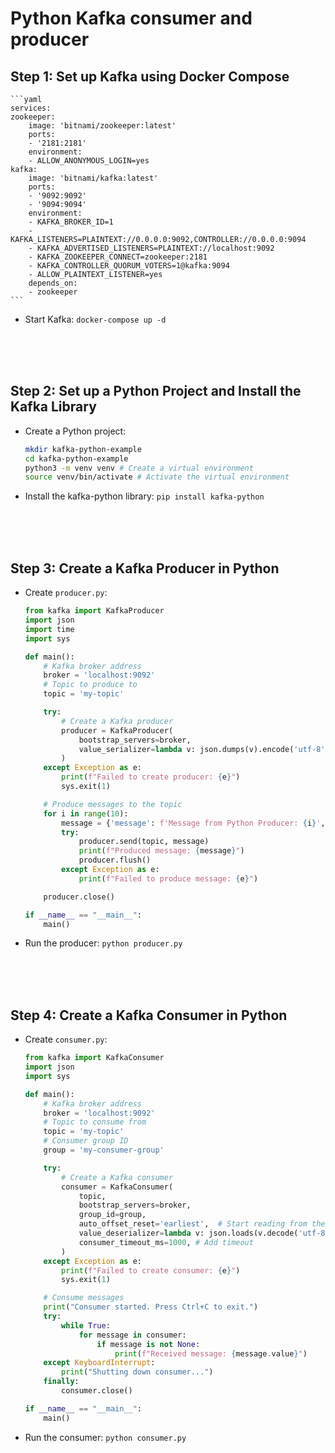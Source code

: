 # Python Kafka consumer and producer

## Step 1: Set up Kafka using Docker Compose
    ```yaml
    services:
    zookeeper:
        image: 'bitnami/zookeeper:latest'
        ports:
        - '2181:2181'
        environment:
        - ALLOW_ANONYMOUS_LOGIN=yes
    kafka:
        image: 'bitnami/kafka:latest'
        ports:
        - '9092:9092'
        - '9094:9094'
        environment:
        - KAFKA_BROKER_ID=1
        - KAFKA_LISTENERS=PLAINTEXT://0.0.0.0:9092,CONTROLLER://0.0.0.0:9094
        - KAFKA_ADVERTISED_LISTENERS=PLAINTEXT://localhost:9092
        - KAFKA_ZOOKEEPER_CONNECT=zookeeper:2181
        - KAFKA_CONTROLLER_QUORUM_VOTERS=1@kafka:9094
        - ALLOW_PLAINTEXT_LISTENER=yes
        depends_on:
        - zookeeper
    ```

- Start Kafka:
    `docker-compose up -d`

<br><br><br>

## Step 2: Set up a Python Project and Install the Kafka Library
- Create a Python project:
    ```sh
    mkdir kafka-python-example
    cd kafka-python-example
    python3 -m venv venv # Create a virtual environment
    source venv/bin/activate # Activate the virtual environment
    ```
- Install the kafka-python library:
    `pip install kafka-python`

<br><br><br>

## Step 3: Create a Kafka Producer in Python
- Create `producer.py`:
    ```py
    from kafka import KafkaProducer
    import json
    import time
    import sys

    def main():
        # Kafka broker address
        broker = 'localhost:9092'
        # Topic to produce to
        topic = 'my-topic'

        try:
            # Create a Kafka producer
            producer = KafkaProducer(
                bootstrap_servers=broker,
                value_serializer=lambda v: json.dumps(v).encode('utf-8')
            )
        except Exception as e:
            print(f"Failed to create producer: {e}")
            sys.exit(1)

        # Produce messages to the topic
        for i in range(10):
            message = {'message': f'Message from Python Producer: {i}', 'timestamp': time.time()}
            try:
                producer.send(topic, message)
                print(f"Produced message: {message}")
                producer.flush()
            except Exception as e:
                print(f"Failed to produce message: {e}")

        producer.close()

    if __name__ == "__main__":
        main()
    ```

- Run the producer:
    `python producer.py`

<br><br><br>

## Step 4: Create a Kafka Consumer in Python
- Create `consumer.py`:

    ```py
    from kafka import KafkaConsumer
    import json
    import sys

    def main():
        # Kafka broker address
        broker = 'localhost:9092'
        # Topic to consume from
        topic = 'my-topic'
        # Consumer group ID
        group = 'my-consumer-group'

        try:
            # Create a Kafka consumer
            consumer = KafkaConsumer(
                topic,
                bootstrap_servers=broker,
                group_id=group,
                auto_offset_reset='earliest',  # Start reading from the beginning
                value_deserializer=lambda v: json.loads(v.decode('utf-8')),
                consumer_timeout_ms=1000, # Add timeout
            )
        except Exception as e:
            print(f"Failed to create consumer: {e}")
            sys.exit(1)

        # Consume messages
        print("Consumer started. Press Ctrl+C to exit.")
        try:
            while True:
                for message in consumer:
                    if message is not None:
                        print(f"Received message: {message.value}")
        except KeyboardInterrupt:
            print("Shutting down consumer...")
        finally:
            consumer.close()

    if __name__ == "__main__":
        main()
    ```

- Run the consumer:
    `python consumer.py`
